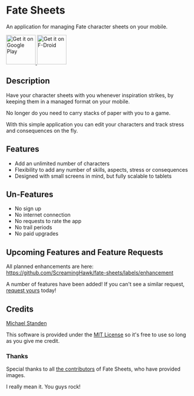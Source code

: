# Fate Sheets
An application for managing Fate character sheets on your mobile.

<a href="https://play.google.com/store/apps/details?id=link.standen.michael.fatesheets" target="_blank">
	<img src="https://play.google.com/intl/en_us/badges/images/generic/en-play-badge.png" alt="Get it on Google Play" height="80"/>
</a>
<a href="https://f-droid.org/repository/browse/?fdid=link.standen.michael.fatesheets" target="_blank">
	<img src="https://f-droid.org/badge/get-it-on.png" alt="Get it on F-Droid" height="80"/>
</a>

## Description
Have your character sheets with you whenever inspiration strikes, by keeping them in a managed format on your mobile.

No longer do you need to carry stacks of paper with you to a game.

With this simple application you can edit your characters and track stress and consequences on the fly.

## Features
* Add an unlimited number of characters
* Flexibility to add any number of skills, aspects, stress or consequences
* Designed with small screens in mind, but fully scalable to tablets

## Un-Features
* No sign up
* No internet connection
* No requests to rate the app
* No trail periods
* No paid upgrades

## Upcoming Features and Feature Requests
All planned enhancements are here: https://github.com/ScreamingHawk/fate-sheets/labels/enhancement

A number of features have been added!
If you can't see a similar request, [request yours](https://github.com/ScreamingHawk/fate-sheets/issues/new) today!

## Credits
[Michael Standen](https://michael.standen.link)

This software is provided under the [MIT License](https://tldrlegal.com/license/mit-license) so it's free to use so long as you give me credit.

### Thanks
Special thanks to all [the contributors](https://github.com/ScreamingHawk/fate-sheets/graphs/contributors) of Fate Sheets, who have provided images.

I really mean it. You guys rock!
